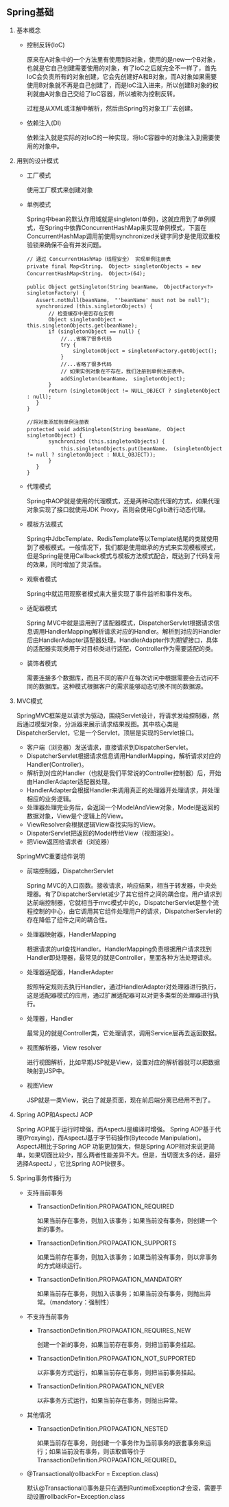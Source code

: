 ## Spring基础

1. 基本概念

   - 控制反转(IoC)

     原来在A对象中的一个方法里有使用到B对象，使用的是new一个B对象，也就是它自己创建需要使用的对象，有了IoC之后就完全不一样了，首先IoC会负责所有的对象创建，它会先创建好A和B对象，而A对象如果需要使用B对象就不再是自己创建了，而是IoC注入进来，所以创建B对象的权利就由A对象自己交给了IoC容器，所以被称为控制反转。

     过程是从XML或注解中解析，然后由Spring的对象工厂去创建。
   
   - 依赖注入(DI)

     依赖注入就是实际的对IoC的一种实现，将IoC容器中的对象注入到需要使用的对象中。

2. 用到的设计模式

   - 工厂模式

     使用工厂模式来创建对象

   - 单例模式
     
     Spring中bean的默认作用域就是singleton(单例)，这就应用到了单例模式，在Spring中依靠ConcurrentHashMap来实现单例模式，下面在ConcurrentHashMap调用前使用synchronized关键字同步是使用双重校验锁来确保不会有并发问题。

     ```
     // 通过 ConcurrentHashMap（线程安全） 实现单例注册表
     private final Map<String， Object> singletonObjects = new ConcurrentHashMap<String， Object>(64);

     public Object getSingleton(String beanName， ObjectFactory<?> singletonFactory) {
        Assert.notNull(beanName， "'beanName' must not be null");
        synchronized (this.singletonObjects) {
            // 检查缓存中是否存在实例  
            Object singletonObject = this.singletonObjects.get(beanName);
            if (singletonObject == null) {
                //...省略了很多代码
                try {
                    singletonObject = singletonFactory.getObject();
                }
                //...省略了很多代码
                // 如果实例对象在不存在，我们注册到单例注册表中。
                addSingleton(beanName， singletonObject);
            }
            return (singletonObject != NULL_OBJECT ? singletonObject : null);
        }
     }
    
     //将对象添加到单例注册表
     protected void addSingleton(String beanName， Object singletonObject) {
            synchronized (this.singletonObjects) {
                this.singletonObjects.put(beanName， (singletonObject != null ? singletonObject : NULL_OBJECT));
            }
        }
     }
     ```
   - 代理模式

     Spring中AOP就是使用的代理模式，还是两种动态代理的方式，如果代理对象实现了接口就使用JDK Proxy，否则会使用Cglib进行动态代理。

   - 模板方法模式

     Spring中JdbcTemplate、RedisTemplate等以Template结尾的类就使用到了模板模式。一般情况下，我们都是使用继承的方式来实现模板模式，但是Spring是使用Callback模式与模板方法模式配合，既达到了代码复用的效果，同时增加了灵活性。

   - 观察者模式

     Spring中就运用观察者模式来大量实现了事件监听和事件发布。

   - 适配器模式

     Spring MVC中就是运用到了适配器模式，DispatcherServlet根据请求信息调用HandlerMapping解析请求对应的Handler。解析到对应的Handler后由HandlerAdapter适配器处理。HandlerAdapter作为期望接口，具体的适配器实现类用于对目标类进行适配，Controller作为需要适配的类。
   
   - 装饰者模式

     需要连接多个数据库，而且不同的客户在每次访问中根据需要会去访问不同的数据库。这种模式根据客户的需求能够动态切换不同的数据源。

3. MVC模式

   SpringMVC框架是以请求为驱动，围绕Servlet设计，将请求发给控制器，然后通过模型对象，分派器来展示请求结果视图。其中核心类是DispatcherServlet，它是一个Servlet，顶层是实现的Servlet接口。

   - 客户端（浏览器）发送请求，直接请求到DispatcherServlet。
   - DispatcherServlet根据请求信息调用HandlerMapping，解析请求对应的Handler(Controller)。
   - 解析到对应的Handler（也就是我们平常说的Controller控制器）后，开始由HandlerAdapter适配器处理。
   - HandlerAdapter会根据Handler来调用真正的处理器开处理请求，并处理相应的业务逻辑。
   - 处理器处理完业务后，会返回一个ModelAndView对象，Model是返回的数据对象，View是个逻辑上的View。
   - ViewResolver会根据逻辑View查找实际的View。
   - DispaterServlet把返回的Model传给View（视图渲染）。
   - 把View返回给请求者（浏览器）
     
   SpringMVC重要组件说明
   
   - 前端控制器，DispatcherServlet

     Spring MVC的入口函数。接收请求，响应结果，相当于转发器，中央处理器。有了DispatcherServlet减少了其它组件之间的耦合度。用户请求到达前端控制器，它就相当于mvc模式中的c，DispatcherServlet是整个流程控制的中心，由它调用其它组件处理用户的请求，DispatcherServlet的存在降低了组件之间的耦合性。

   - 处理器映射器，HandlerMapping

     根据请求的url查找Handler。HandlerMapping负责根据用户请求找到Handler即处理器，最常见的就是Controller，里面各种方法处理请求。

   - 处理器适配器，HandlerAdapter

     按照特定规则去执行Handler，通过HandlerAdapter对处理器进行执行，这是适配器模式的应用，通过扩展适配器可以对更多类型的处理器进行执行。

   - 处理器，Handler

      最常见的就是Controller类，它处理请求，调用Service层再去返回数据。

   - 视图解析器，View resolver

      进行视图解析，比如早期JSP就是View，设置对应的解析器就可以把数据映射到JSP中。

   - 视图View

      JSP就是一类View，说白了就是页面，现在前后端分离已经用不到了。

4. Spring AOP和AspectJ AOP

   Spring AOP属于运行时增强，而AspectJ是编译时增强。 Spring AOP基于代理(Proxying)，而AspectJ基于字节码操作(Bytecode Manipulation)。AspectJ相比于Spring AOP 功能更加强大，但是Spring AOP相对来说更简单，如果切面比较少，那么两者性能差异不大。但是，当切面太多的话，最好选择AspectJ ，它比Spring AOP快很多。

5. Spring事务传播行为

   - 支持当前事务

     - TransactionDefinition.PROPAGATION_REQUIRED
     
       如果当前存在事务，则加入该事务；如果当前没有事务，则创建一个新的事务。
     - TransactionDefinition.PROPAGATION_SUPPORTS
     
       如果当前存在事务，则加入该事务；如果当前没有事务，则以非事务的方式继续运行。
     - TransactionDefinition.PROPAGATION_MANDATORY
     
       如果当前存在事务，则加入该事务；如果当前没有事务，则抛出异常。（mandatory：强制性）

   - 不支持当前事务

     - TransactionDefinition.PROPAGATION_REQUIRES_NEW
     
       创建一个新的事务，如果当前存在事务，则把当前事务挂起。
     - TransactionDefinition.PROPAGATION_NOT_SUPPORTED
     
       以非事务方式运行，如果当前存在事务，则把当前事务挂起。
     - TransactionDefinition.PROPAGATION_NEVER
     
       以非事务方式运行，如果当前存在事务，则抛出异常。

   - 其他情况

     - TransactionDefinition.PROPAGATION_NESTED
     
       如果当前存在事务，则创建一个事务作为当前事务的嵌套事务来运行；如果当前没有事务，则该取值等价于TransactionDefinition.PROPAGATION_REQUIRED。
    
   - @Transactional(rollbackFor = Exception.class)

     默认@Transactional()事务是只在遇到RuntimeException才会滚，需要手动设置rollbackFor=Exception.class